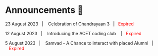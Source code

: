 # Announcements 📢
  <div class="announcement">
    <p>23 August 2023&nbsp;&nbsp;&nbsp;|&nbsp;&nbsp;&nbsp; Celebration of Chandrayaan 3&nbsp;&nbsp;&nbsp;|&nbsp;&nbsp;&nbsp;<a style="color:red;text-decoration:none;">Expired</a></p>
  </div>
 <div class="announcement">
    <p>12 August 2023&nbsp;&nbsp;&nbsp;|&nbsp;&nbsp;&nbsp; Introducing the ACET coding club &nbsp;&nbsp;&nbsp;|&nbsp;&nbsp;&nbsp;<a style="color:red;text-decoration:none;">Expired</a></p>
  </div>

  <div class="announcement">
    <p>5 August 2023&nbsp;&nbsp;&nbsp;|&nbsp;&nbsp;&nbsp; Samvad - A Chance to interact with placed Alumni&nbsp;&nbsp;&nbsp;|&nbsp;&nbsp;&nbsp;<a style="color:red;text-decoration:none;">Expired</a></p>
  </div>
